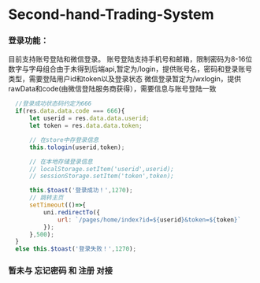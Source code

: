 # Second-hand-Trading-System
### 登录功能：
  目前支持账号登陆和微信登录。
    账号登陆支持手机号和邮箱，限制密码为8-16位数字与字母组合由于未得到后端api,暂定为/login，提供账号名，密码和登录账号类型，需要登陆用户id和token以及登录状态
    微信登录暂定为/wxlogin，提供rawData和code(由微信登陆服务商获得），需要信息与账号登陆一致
  ```javascript
    //登录成功状态码约定为666
    if(res.data.data.code === 666){
		let userid = res.data.data.userid;
		let token = res.data.data.token;

		// 在store中存登录信息
		this.tologin(userid,token);

		// 在本地存储登录信息
		// localStorage.setItem('userid',userid);
		// sessionStorage.setItem('token',token);

		this.$toast('登录成功！',1270);
		// 跳转主页
		setTimeout(()=>{
			uni.redirectTo({
				url: `/pages/home/index?id=${userid}&token=${token}`
			});
		},500);
	}
	else this.$toast('登录失败！',1270);
  ```
  
  ### 暂未与 忘记密码 和 注册 对接
